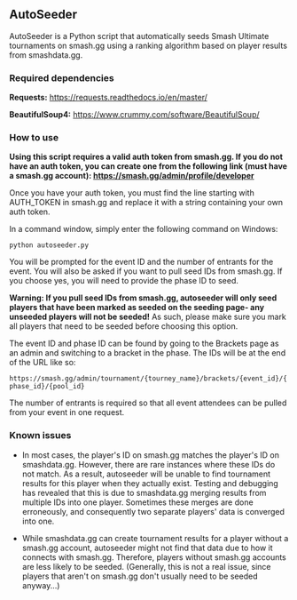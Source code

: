 ## AutoSeeder 

AutoSeeder is a Python script that automatically seeds Smash Ultimate tournaments
on smash.gg using a ranking algorithm based on player results from smashdata.gg.



### Required dependencies

**Requests:** https://requests.readthedocs.io/en/master/

**BeautifulSoup4:** https://www.crummy.com/software/BeautifulSoup/



### How to use

**Using this script requires a valid auth token from smash.gg.
If you do not have an auth token, you can create one from the following
link (must have a smash.gg account): https://smash.gg/admin/profile/developer**

Once you have your auth token, you must find the line starting with AUTH_TOKEN
in smash.gg and replace it with a string containing your own auth token.

In a command window, simply enter the following command on Windows:

```python autoseeder.py```

You will be prompted for the event ID and the number of entrants for the event.
You will also be asked if you want to pull seed IDs from smash.gg.
If you choose yes, you will need to provide the phase ID to seed.

**Warning: If you pull seed IDs from smash.gg, autoseeder will only seed
players that have been marked as seeded on the seeding page- any
unseeded players will not be seeded!** As such, please make sure
you mark all players that need to be seeded before choosing this option.

The event ID and phase ID can be found by going to the Brackets page as an 
admin and switching to a bracket in the phase. The IDs will be at the end of the URL like so: 

`https://smash.gg/admin/tournament/{tourney_name}/brackets/{event_id}/{phase_id}/{pool_id}`

The number of entrants is required so that all event attendees can be pulled from your event in one request.



### Known issues

- In most cases, the player's ID on smash.gg matches the player's ID on smashdata.gg.
However, there are rare instances where these IDs do not match.
As a result, autoseeder will be unable to find tournament results for this player when they actually exist.
Testing and debugging has revealed that this is due to smashdata.gg merging results
from multiple IDs into one player. Sometimes these merges are done erroneously,
and consequently two separate players' data is converged into one.


- While smashdata.gg can create tournament results for a player without a
smash.gg account, autoseeder might not find that data due to how it connects
with smash.gg. Therefore, players without smash.gg accounts are less likely to be seeded.
(Generally, this is not a real issue, since players that aren't on smash.gg
don't usually need to be seeded anyway...)

